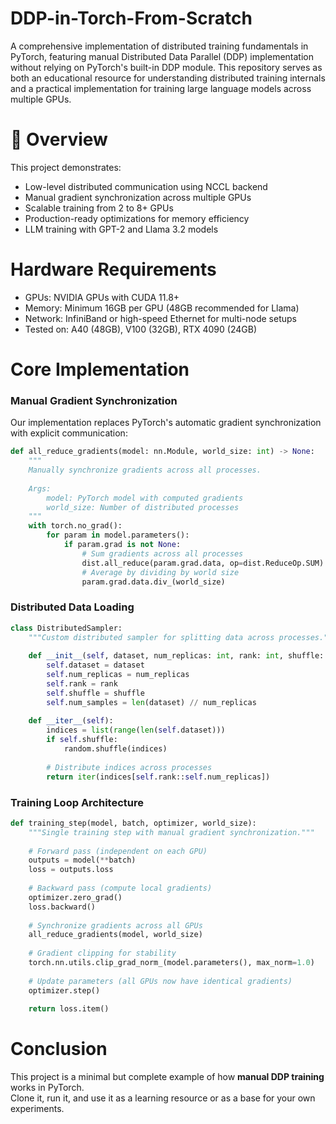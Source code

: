 # DDP-in-Torch-From-Scratch

A comprehensive implementation of distributed training fundamentals in PyTorch, featuring manual Distributed Data Parallel (DDP) implementation without relying on PyTorch's built-in DDP module. This repository serves as both an educational resource for understanding distributed training internals and a practical implementation for training large language models across multiple GPUs.

# 🎯 Overview

This project demonstrates:

- Low-level distributed communication using NCCL backend
- Manual gradient synchronization across multiple GPUs
- Scalable training from 2 to 8+ GPUs
- Production-ready optimizations for memory efficiency
- LLM training with GPT-2 and Llama 3.2 models

# Hardware Requirements

- GPUs: NVIDIA GPUs with CUDA 11.8+
- Memory: Minimum 16GB per GPU (48GB recommended for Llama)
- Network: InfiniBand or high-speed Ethernet for multi-node setups
- Tested on: A40 (48GB), V100 (32GB), RTX 4090 (24GB)

# Core Implementation
### Manual Gradient Synchronization
Our implementation replaces PyTorch's automatic gradient synchronization with explicit communication:
```python
def all_reduce_gradients(model: nn.Module, world_size: int) -> None:
    """
    Manually synchronize gradients across all processes.
    
    Args:
        model: PyTorch model with computed gradients
        world_size: Number of distributed processes
    """
    with torch.no_grad():
        for param in model.parameters():
            if param.grad is not None:
                # Sum gradients across all processes
                dist.all_reduce(param.grad.data, op=dist.ReduceOp.SUM)
                # Average by dividing by world size
                param.grad.data.div_(world_size)
```

### Distributed Data Loading
```python
class DistributedSampler:
    """Custom distributed sampler for splitting data across processes."""
    
    def __init__(self, dataset, num_replicas: int, rank: int, shuffle: bool = True):
        self.dataset = dataset
        self.num_replicas = num_replicas
        self.rank = rank
        self.shuffle = shuffle
        self.num_samples = len(dataset) // num_replicas
    
    def __iter__(self):
        indices = list(range(len(self.dataset)))
        if self.shuffle:
            random.shuffle(indices)
        
        # Distribute indices across processes
        return iter(indices[self.rank::self.num_replicas])
```

### Training Loop Architecture
```python
def training_step(model, batch, optimizer, world_size):
    """Single training step with manual gradient synchronization."""
    
    # Forward pass (independent on each GPU)
    outputs = model(**batch)
    loss = outputs.loss
    
    # Backward pass (compute local gradients)
    optimizer.zero_grad()
    loss.backward()
    
    # Synchronize gradients across all GPUs
    all_reduce_gradients(model, world_size)
    
    # Gradient clipping for stability
    torch.nn.utils.clip_grad_norm_(model.parameters(), max_norm=1.0)
    
    # Update parameters (all GPUs now have identical gradients)
    optimizer.step()
    
    return loss.item()
```
# Conclusion
This project is a minimal but complete example of how **manual DDP training** works in PyTorch.  
Clone it, run it, and use it as a learning resource or as a base for your own experiments.


